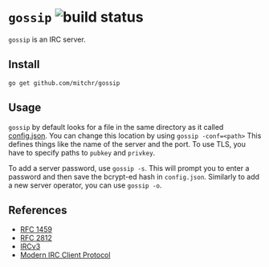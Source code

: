 # `gossip` ![build status](https://github.com/mitchr/gossip/actions/workflows/go.yml/badge.svg)
`gossip` is an IRC server.

## Install
`go get github.com/mitchr/gossip`

## Usage
`gossip` by default looks for a file in the same directory as it called [config.json](config.json). You can change this location by using `gossip -conf=<path>` This defines things like the name of the server and the port. To use TLS, you have to specify paths to `pubkey` and `privkey`.

To add a server password, use `gossip -s`. This will prompt you to enter a password and then save the bcrypt-ed hash in `config.json`. Similarly to add a new server operator, you can use `gossip -o`.

## References
- [RFC 1459](https://datatracker.ietf.org/doc/html/rfc1459)
- [RFC 2812](https://datatracker.ietf.org/doc/html/rfc2812)
- [IRCv3](https://ircv3.net/irc/)
- [Modern IRC Client Protocol](https://modern.ircdocs.horse/)